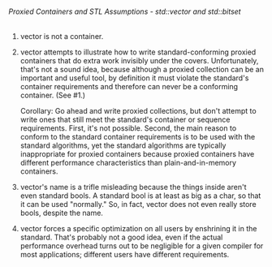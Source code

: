 ###### Proxied Containers and STL Assumptions - std::vector<bool> and std::bitset
1. vector<bool> is not a container.

2. vector<bool> attempts to illustrate how to write standard-conforming proxied containers that do
 extra work invisibly under the covers. Unfortunately, that's not a sound idea, because although
 a proxied collection can be an important and useful tool, by definition it must violate the
 standard's container requirements and therefore can never be a conforming container. (See #1.)

      Corollary: Go ahead and write proxied collections, but don't attempt to write ones that
      still meet the standard's container or sequence requirements. First, it's not possible.
      Second, the main reason to conform to the standard container requirements is to be used with
       the standard algorithms, yet the standard algorithms are typically inappropriate for
       proxied containers because proxied containers have different performance characteristics
       than plain-and-in-memory containers.

3. vector<bool>'s name is a trifle misleading because the things inside aren't even standard bools.
 A standard bool is at least as big as a char, so that it can be used "normally." So, in fact,
 vector<bool> does not even really store bools, despite the name.

4. vector<bool> forces a specific optimization on all users by enshrining it in the standard.
That's probably not a good idea, even if the actual performance overhead turns out to be
negligible for a given compiler for most applications; different users have different requirements.


